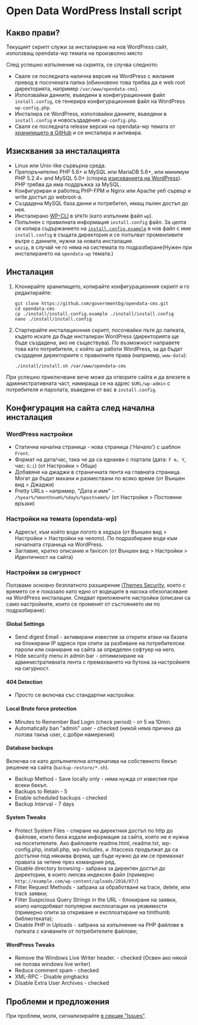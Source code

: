 # Open Data WordPress Install script

## Какво прави?

Текущият скрипт служи за инсталиране на нов WordPress сайт, използващ opendata-wp темата на произволно място

След успешно изпълнение на скрипта, се случва следното:

* Сваля се последната налична версия на WordPress с желания превод в посочената папка (обикновено това трябва да е web root директорията, например `/var/www/opendata-cms`).
* Използвайки данните, въведени в конфигурационния файл `install.config`, се генерира конфигурационния файл на WordPress `wp-config.php`.
* Инсталира се WordPress, използвайки данните, въведени в `install.config` и новосъздадения `wp-config.php`.
* Сваля се последната release версия на opendata-wp темата от [хранилището в GitHub](http://github.com/governmentbg/opendata-cms/) и се инсталира и активира.

## Изисквания за инсталацията

* Linux или Unix-like сървърна среда.
* Препоръчително PHP 5.6+ и MySQL или MariaDB 5.6+, или минимум PHP 5.2.4+ and MySQL 5.0+ (според [изискванията на WordPress](https://wordpress.org/about/requirements/)). PHP трябва да има поддръжка за MySQL.
* Конфигуриран и работещ PHP-FPM и Nginx или Apache уеб сървър и write достъп до webroot-а.
* Създадена MySQL база данни и потребител, имащ пълен достъп до нея.
* Инсталирано [WP-CLI](http://wp-cli.org/) в `$PATH` (като изпълним файл `wp`).
* Попълнен с правилната информация `install.config` файл. За целта се копира съдържанието на [`install.config.example`](install.config.example) в нов файл с име `install.config` в същата директория и се попълват променливите вътре с данните, нужни за новата инсталация.
* `unzip`, в случай че го няма на системата по подразбиране(Нужен при инсталирането на `opendata-wp` темата.)

## Инсталация

1. Клонирайте хранилището, копирайте конфигурационния скрипт и го редактирайте:

    ```shell
    git clone https://github.com/governmentbg/opendata-cms.git
    cd opendata-cms
    cp ./install/install.config.example ./install/install.config
    nano ./install/install.config
    ```

2. Стартирайте инсталационния скрипт, посочвайки пътя до папката, където искате да бъде инсталиран WordPress (директорията ще бъде създадена, ако не съществува). По възможност направете това като потребителя, с който ще работи WordPress, за да бъдат създадени директориите с правилните права (наприемр, `www-data`):

    ```shell
    ./install/install.sh /var/www/opendata-cms
    ```

При успешно приключване вече може да отворите сайта и да влезете в административната част, намираща се на адрес `$URL/wp-admin` с потребителя и паролата, въведени от вас в `install.config`.

## Конфигурация на сайта след начална инсталация

### WordPress настройки

- Статична начална страница - нова страница ('Начало') с шаблон `Front`.
- Формат на дата/час, така че да са еднакви с портала (дата: `F m, Y`, час: `G:i`) (от Настройки > Общи)
- Добавяне на джаджи в страничната лента на главната страница. Могат да бъдат махани и размествани по всяко време (от Външен вид > Джаджи)
- Pretty URLs – например, "Дата и име" - `/%year%/%monthnum%/%day%/%postname%/` (от Настройки > Постоянни връзки)

### Настройки на темата (opendata-wp)

- Адресът, към който води логото в хедъра (от Външен вид > Настройки > Настройки на челото). По подразбиране води към началната страница на WordPress.
- Заглавие, кратко описание и favicon (от Външен вид > Настройки > Идентичност на сайта)

### Настройки за сигурност

Ползваме основно безплатното разширение [iThemes Security](https://wordpress.org/plugins/better-wp-security/), което с времето се е показало като едно от водещите в насока обезопасяване на WordPress инсталации. Следват приложените настройки (описани са само настройките, които се променят от състоянието им по подразбиране):

#### Global Settings

- Send digest Email - активирани известия за открити атаки на базата на блокирани IP адреси при опити за разбиване на потребителски пароли или сканиране на сайта за определен софтуер на него.
- Hide security menu in admin bar - оптимизиране на административната лента с премахването на бутона за настройките на сигурност.

#### 404 Detection

- Просто се включва със стандартни настройки.

#### Local Brute force protection

- Minutes to Remember Bad Login (check period) - от 5 на 10min.
- Automatically ban "admin" user - checked (никой няма причина да ползва такъв user, с добри намерения)

#### Database backups

Включва се като допълнителна алтернатива на собственото бекъп решение на сайта (`backup-restore/*.sh`).

- Backup Method - Save locally only - няма нужда от известия при всеки бекъп.
- Backups to Retain - 5
- Enable scheduled backups - checked
- Backup Interval - 7 days

#### System Tweaks

- Protect System Files - спиране на директния достъп по http до файлове, които биха издали информация за сайта, която не е нужна на посетителите. Ако файловете readme.html, readme.txt, wp-config.php, install.php, wp-includes, и .htaccess продължат да са достъпни под някаква форма, ще бъде нужно да им се премахнат правата за четене през командния ред.
- Disable directory browsing - забрана за директен достъп до директории, в които липсва индексен файл (примерно `http://example.com/wp-content/uploads/2016/07/`)
- Filter Request Methods - забрана за обработване на trace, delete, или track заявки;
- Filter Suspicious Query Strings in the URL - блокиране на заявки, които наподобяват популярни експлоатации на уязвимости (примерно опити за откриване и експлоатиране на timthumb библиотеката);
- Disable PHP in Uploads - забрана за изпълнение на PHP файлове в папката с качваните от потребителите файлове;

#### WordPress Tweaks

- Remove the Windows Live Writer header. - checked (Освен ако някой не ползва windows live writer)
- Reduce comment spam - checked
- XML-RPC - Disable pingbacks
- Disable Extra User Archives - checked

## Проблеми и предложения

При проблем, моля, сигнализирайте [в секция "Issues"](https://github.com/governmentbg/opendata-cms/issues/new).
